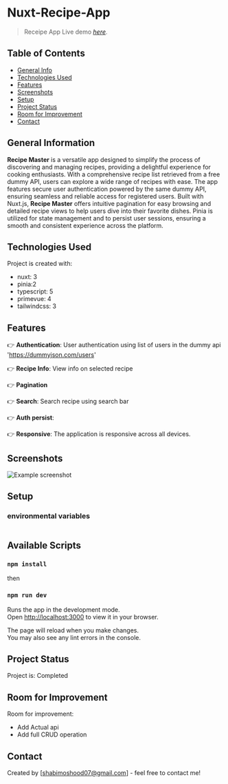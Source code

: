 # Nuxt-Recipe-App
> Receipe App
> Live demo [_here_](https://).

## Table of Contents
* [General Info](#general-information)
* [Technologies Used](#technologies-used)
* [Features](#features)
* [Screenshots](#screenshots)
* [Setup](#setup)
* [Project Status](#project-status)
* [Room for Improvement](#room-for-improvement)
* [Contact](#contact)


## General Information
**Recipe Master** is a versatile app designed to simplify the process of discovering and managing recipes, providing a delightful experience for cooking enthusiasts. With a comprehensive recipe list retrieved from a free dummy API, users can explore a wide range of recipes with ease. The app features secure user authentication powered by the same dummy API, ensuring seamless and reliable access for registered users. Built with Nuxt.js, **Recipe Master** offers intuitive pagination for easy browsing and detailed recipe views to help users dive into their favorite dishes. Pinia is utilized for state management and to persist user sessions, ensuring a smooth and consistent experience across the platform.



## Technologies Used
Project is created with:
* nuxt: 3
* pinia:2
* typescript: 5
* primevue: 4
* tailwindcss: 3


## Features

👉 **Authentication**: User authentication using list of users in the dummy api 'https://dummyjson.com/users'

👉 **Recipe Info**: View info on selected recipe

👉 **Pagination**

👉 **Search**: Search recipe using search bar

👉 **Auth persist**: 

👉 **Responsive**: The application is responsive across all devices.
  


## Screenshots
![Example screenshot](./img/screenshot.png)
<!-- If you have screenshots you'd like to share, include them here. -->


## Setup

### environmental variables
```env
```

  
## Available Scripts

### `npm install`
then
### `npm run dev`

Runs the app in the development mode.\
Open [http://localhost:3000](http://localhost:3000) to view it in your browser.

The page will reload when you make changes.\
You may also see any lint errors in the console.

## Project Status
Project is: Completed

## Room for Improvement
Room for improvement:
- Add Actual api
- Add full CRUD operation


## Contact
Created by [shabimoshood07@gmail.com] - feel free to contact me!






